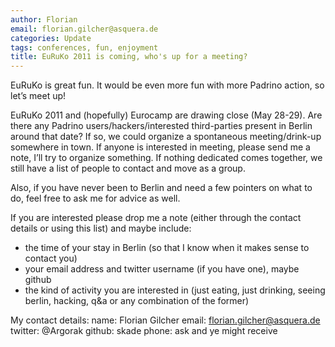 ```yaml
---
author: Florian
email: florian.gilcher@asquera.de
categories: Update
tags: conferences, fun, enjoyment
title: EuRuKo 2011 is coming, who's up for a meeting?
---
```


EuRuKo is great fun. It would be even more fun with more Padrino action, so let’s meet up!


EuRuKo 2011 and (hopefully) Eurocamp are drawing close (May 28-29). Are there any Padrino users/hackers/interested third-parties present in Berlin around that date? If so, we could organize a spontaneous meeting/drink-up somewhere in town. If anyone is interested in meeting, please send me a note, I’ll try to organize something. If nothing dedicated comes together, we still have a list of people to contact and move as a group.

Also, if you have never been to Berlin and need a few pointers on what to do, feel free to ask me for advice as well.

If you are interested please drop me a note (either through the contact details or using this list) and maybe include:

- the time of your stay in Berlin (so that I know when it makes sense to contact you)
- your email address and twitter username (if you have one), maybe github
- the kind of activity you are interested in (just eating, just drinking, seeing berlin, hacking, q&a or any combination of the former)

My contact details:
 name: Florian Gilcher
 email: florian.gilcher@asquera.de
 twitter: @Argorak
 github: skade
 phone: ask and ye might receive

